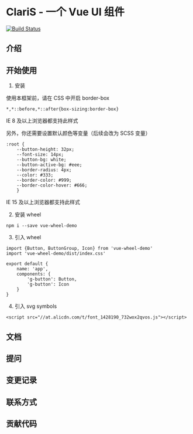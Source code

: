 # ClariS - 一个 Vue UI 组件

[![Build Status](https://www.travis-ci.org/heavenly-zy/vue-wheel-demo.svg?branch=master)](https://www.travis-ci.org/heavenly-zy/vue-wheel-demo)

## 介绍

## 开始使用

1. 安装

使用本框架前，请在 CSS 中开启 border-box

``` 
*,*::before,*::after{box-sizing:border-box}
```

IE 8 及以上浏览器都支持此样式

另外，你还需要设置默认颜色等变量（后续会改为 SCSS 变量）

``` 
:root {
    --button-height: 32px;
    --font-size: 14px;
    --button-bg: white;
    --button-active-bg: #eee;
    --border-radius: 4px;
    --color: #333;
    --border-color: #999;
    --border-color-hover: #666;
    }
```

IE 15 及以上浏览器都支持此样式

2. 安装 wheel

``` 
npm i --save vue-wheel-demo
```

3. 引入 wheel

``` 
import {Button, ButtonGroup, Icon} from 'vue-wheel-demo'
import 'vue-wheel-demo/dist/index.css'

export default {
    name: 'app',
    components: {
        'g-button': Button,
        'g-button': Icon
    }
}
```

4. 引入 svg symbols

``` 
<script src="//at.alicdn.com/t/font_1428190_732wox2qvos.js"></script>
```

## 文档

## 提问

## 变更记录

## 联系方式

## 贡献代码

